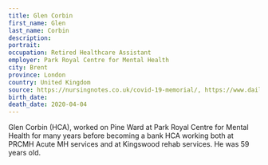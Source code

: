 ```yaml
---
title: Glen Corbin
first_name: Glen
last_name: Corbin
description: 
portrait: 
occupation: Retired Healthcare Assistant
employer: Park Royal Centre for Mental Health
city: Brent
province: London
country: United Kingdom
source: https://nursingnotes.co.uk/covid-19-memorial/, https://www.dailymail.co.uk/news/article-8187781/Retired-mental-health-worker-59-dies-coronavirus-answering-call-return-help.html, https://www.cnwl.nhs.uk/news/remembering-glen-corbin, https://www.dailystar.co.uk/news/latest-news/breaking-retired-nhs-worker-dies-21814063
birth_date: 
death_date: 2020-04-04
---
```


Glen Corbin (HCA), worked on Pine Ward at Park Royal Centre for Mental Health for many years before becoming a bank HCA working both at PRCMH Acute MH services and at Kingswood rehab services. He was 59 years old.
